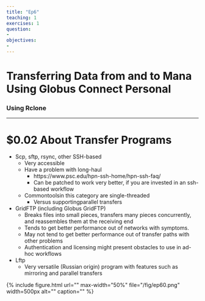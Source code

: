 ```yaml
---
title: "Ep6"
teaching: 1
exercises: 1
question:
-
objectives:
-
---
```

# Transferring Data from and to Mana Using Globus Connect Personal
### Using Rclone
---

# $0.02 About Transfer Programs

* Scp\, sftp\, rsync\, other SSH\-based
  * Very accessible
  * Have a problem with long\-haul
    * https://www\.psc\.edu/hpn\-ssh\-home/hpn\-ssh\-faq/
    * Can be patched to work very better\, if you are invested in an ssh\-based workflow
  * Commontoolsin this category are single\-threaded
    * Versus supportingparallel transfers
* GridFTP \(including Globus GridFTP\)
  * Breaks files into small pieces\, transfers many pieces concurrently\, and reassembles them at the receiving end
  * Tends to get better performance out of networks with symptoms\.
  * May not tend to get better performance out of transfer paths with other problems
  * Authentication and licensing might present obstacles to use in ad\-hoc workflows
* Lftp
  * Very versatile \(Russian origin\) program with features such as mirroring and parallel transfers

{% include figure.html url="" max-width="50%"
   file="/fig/ep60.png" width=500px alt="" caption="" %}
